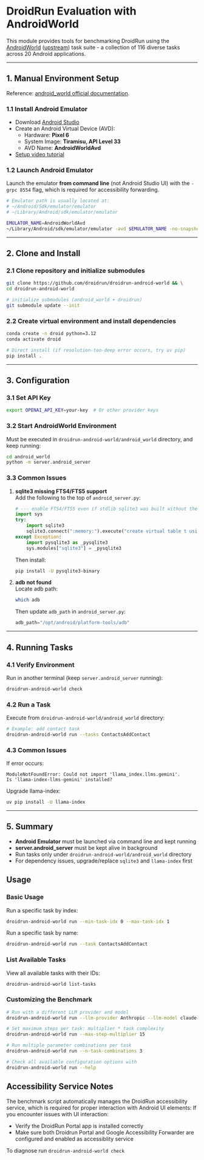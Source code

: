 # DroidRun Evaluation with AndroidWorld

This module provides tools for benchmarking DroidRun using the [AndroidWorld](https://github.com/droidrun/android_world) ([upstream](https://github.com/google-research/android_world)) task suite - a collection of 116 diverse tasks across 20 Android applications.

---

## 1. Manual Environment Setup

Reference: [android_world official documentation](https://github.com/google-research/android_world/tree/main#installation).

### 1.1 Install Android Emulator

- Download [Android Studio](https://developer.android.com/studio)  
- Create an Android Virtual Device (AVD):
  - Hardware: **Pixel 6**  
  - System Image: **Tiramisu, API Level 33**  
  - AVD Name: **AndroidWorldAvd**  
- [Setup video tutorial](https://github.com/google-research/android_world/assets/162379927/efc33980-8b36-44be-bb2b-a92d4c334a50)

### 1.2 Launch Android Emulator

Launch the emulator **from command line** (not Android Studio UI) with the `-grpc 8554` flag, which is required for accessibility forwarding.

```bash
# Emulator path is usually located at:
# ~/Android/Sdk/emulator/emulator
# ~/Library/Android/sdk/emulator/emulator

EMULATOR_NAME=AndroidWorldAvd
~/Library/Android/sdk/emulator/emulator -avd $EMULATOR_NAME -no-snapshot -grpc 8554
```

---

## 2. Clone and Install

### 2.1 Clone repository and initialize submodules
```bash
git clone https://github.com/droidrun/droidrun-android-world && \
cd droidrun-android-world

# initialize submodules (android_world + droidrun)
git submodule update --init
```

### 2.2 Create virtual environment and install dependencies
```bash
conda create -n droid python=3.12
conda activate droid

# Direct install (if resolution-too-deep error occurs, try uv pip)
pip install .
```

---

## 3. Configuration

### 3.1 Set API Key
```bash
export OPENAI_API_KEY=your-key  # Or other provider keys
```

### 3.2 Start AndroidWorld Environment
Must be executed in `droidrun-android-world/android_world` directory, and keep running:
```bash
cd android_world
python -m server.android_server
```

### 3.3 Common Issues

1. **sqlite3 missing FTS4/FTS5 support**  
   Add the following to the top of `android_server.py`:
   ```python
   # --- enable FTS4/FTS5 even if stdlib sqlite3 was built without them ---
   import sys
   try:
       import sqlite3
       sqlite3.connect(":memory:").execute("create virtual table t using fts4(x)")
   except Exception:
       import pysqlite3 as _pysqlite3
       sys.modules["sqlite3"] = _pysqlite3
   ```
   Then install:
   ```bash
   pip install -U pysqlite3-binary
   ```

2. **adb not found**  
   Locate adb path:
   ```bash
   which adb
   ```
   Then update `adb_path` in `android_server.py`:
   ```python
   adb_path="/opt/android/platform-tools/adb"
   ```

---

## 4. Running Tasks

### 4.1 Verify Environment
Run in another terminal (keep `server.android_server` running):
```bash
droidrun-android-world check
```

### 4.2 Run a Task
Execute from `droidrun-android-world/android_world` directory:
```bash
# Example: add contact task
droidrun-android-world run --tasks ContactsAddContact
```

### 4.3 Common Issues
If error occurs:
```
ModuleNotFoundError: Could not import 'llama_index.llms.gemini'. 
Is 'llama-index-llms-gemini' installed?
```
Upgrade llama-index:
```bash
uv pip install -U llama-index
```

---

## 5. Summary

- **Android Emulator** must be launched via command line and kept running  
- **server.android_server** must be kept alive in background  
- Run tasks only under `droidrun-android-world/android_world` directory  
- For dependency issues, upgrade/replace `sqlite3` and `llama-index` first  


<!--## Docker setup

### Prerequisites

1. **KVM Kernel module**

To run the Android emulator with hardware acceleration in Docker, you must enable KVM (Kernel-based Virtual Machine) on your Linux host.

**Setup steps:**

- **Install KVM and related packages:**
  ```bash
  sudo apt update
  sudo apt install -y qemu-kvm libvirt-daemon-system libvirt-clients bridge-utils
  ```

- **Add your user to the `kvm` and `libvirt` groups:**
  ```bash
  sudo usermod -aG kvm $USER
  sudo usermod -aG libvirt $USER
  # Log out and log back in for group changes to take effect
  ```

- **Verify KVM installation:**
  ```bash
  kvm-ok  # On Ubuntu, from cpu-checker package
  # or
  lsmod | grep kvm
  ```

- **Check that your CPU supports virtualization:**
  ```bash
  egrep -c '(vmx|svm)' /proc/cpuinfo
  # Output should be 1 or more
  ```

- **Ensure `/dev/kvm` exists:**
  ```bash
  ls -l /dev/kvm
  # Should show a character device file
  ```

If you encounter issues, ensure virtualization is enabled in your BIOS/UEFI settings.

For more details, see the [KVM documentation](https://www.linux-kvm.org/page/Main_Page).

2. **Create an alias for easy of use**
```bash
alias droidrun-android-world='docker run --rm -it --name droidrun-android-world \
   --platform linux/amd64 --device /dev/kvm \
   -v ./eval_results:/opt/shared/eval_results \
   ${OPENAI_API_KEY:+-e OPENAI_API_KEY} \
   ${GEMINI_API_KEY:+-e GEMINI_API_KEY} \
   ${ANTHROPIC_API_KEY:+-e ANTHROPIC_API_KEY} \
   droidrun/droidrun-android-world:latest "$@"
'
```-->

## Usage

### Basic Usage

Run a specific task by index:

```bash
droidrun-android-world run --min-task-idx 0 --max-task-idx 1
```

Run a specific task by name:

```bash
droidrun-android-world run --task ContactsAddContact
```

### List Available Tasks

View all available tasks with their IDs:

```bash
droidrun-android-world list-tasks
```

### Customizing the Benchmark

```bash
# Run with a different LLM provider and model
droidrun-android-world run --llm-provider Anthropic --llm-model claude-3-sonnet-20240229

# Set maximum steps per task: multiplier * task complexity
droidrun-android-world run --max-step-multiplier 15

# Run multiple parameter combinations per task
droidrun-android-world run --n-task-combinations 3

# Check all available configuration options with
droidrun-android-world run --help
```

<!--## Results

Benchmark results are saved in the specified results directory (default: `eval_results/`). For each task run, the following files are generated:

1. **Individual task result files**: `TIMESTAMP_TASKNAME.json` with detailed information about each task run
2. **Summary file**: `summary.json` with aggregated results across all tasks

After completion, a summary is printed to the console showing:
- Total tasks run
- Success rate
- Average steps per task
- Average execution time-->

## Accessibility Service Notes

The benchmark script automatically manages the DroidRun accessibility service, which is required for proper interaction with Android UI elements:
If you encounter issues with UI interaction:
   - Verify the DroidRun Portal app is installed correctly 
   - Make sure both Droidrun Portal and Google Accessibility Forwarder are configured and enabled as accessiblity service

To diagnose run ``droidrun-android-world check``
